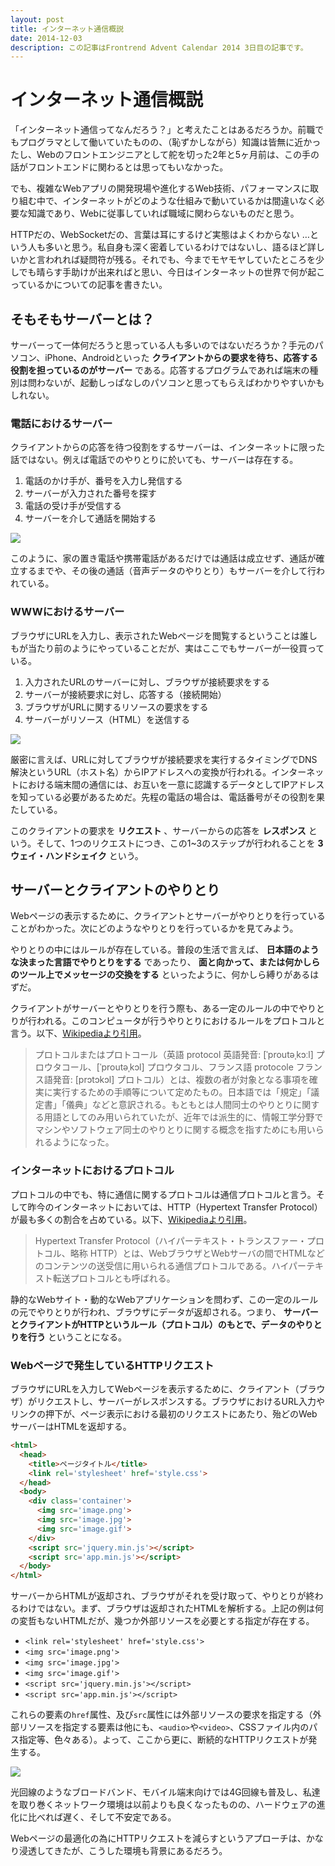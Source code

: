 ```yaml
---
layout: post
title: インターネット通信概説
date: 2014-12-03
description: この記事はFrontrend Advent Calendar 2014 3日目の記事です。
---
```


# インターネット通信概説

「インターネット通信ってなんだろう？」と考えたことはあるだろうか。前職でもプログラマとして働いていたものの、（恥ずかしながら）知識は皆無に近かったし、Webのフロントエンジニアとして舵を切った2年と5ヶ月前は、この手の話がフロントエンドに関わるとは思ってもいなかった。

でも、複雑なWebアプリの開発現場や進化するWeb技術、パフォーマンスに取り組む中で、インターネットがどのような仕組みで動いているかは間違いなく必要な知識であり、Webに従事していれば職域に関わらないものだと思う。

HTTPだの、WebSocketだの、言葉は耳にするけど実態はよくわからない
…という人も多いと思う。私自身も深く密着しているわけではないし、語るほど詳しいかと言われれば疑問符が残る。それでも、今までモヤモヤしていたところを少しでも晴らす手助けが出来ればと思い、今日はインターネットの世界で何が起こっているかについての記事を書きたい。

## そもそもサーバーとは？

サーバーって一体何だろうと思っている人も多いのではないだろうか？手元のパソコン、iPhone、Androidといった **クライアントからの要求を待ち、応答する役割を担っているのがサーバー** である。応答するプログラムであれば端末の種別は問わないが、起動しっぱなしのパソコンと思ってもらえばわかりやすいかもしれない。

### 電話におけるサーバー

クライアントからの応答を待つ役割をするサーバーは、インターネットに限った話ではない。例えば電話でのやりとりに於いても、サーバーは存在する。

1. 電話のかけ手が、番号を入力し発信する
2. サーバーが入力された番号を探す
3. 電話の受け手が受信する
4. サーバーを介して通話を開始する

![](/img/posts/what-is-internet/network1.gif)

このように、家の置き電話や携帯電話があるだけでは通話は成立せず、通話が確立するまでや、その後の通話（音声データのやりとり）もサーバーを介して行われている。

### WWWにおけるサーバー

ブラウザにURLを入力し、表示されたWebページを閲覧するということは誰しもが当たり前のようにやっていることだが、実はここでもサーバーが一役買っている。

1. 入力されたURLのサーバーに対し、ブラウザが接続要求をする
2. サーバーが接続要求に対し、応答する（接続開始）
3. ブラウザがURLに関するリソースの要求をする
4. サーバーがリソース（HTML）を送信する

![](/img/posts/what-is-internet/network2.gif)

厳密に言えば、URLに対してブラウザが接続要求を実行するタイミングでDNS解決というURL（ホスト名）からIPアドレスへの変換が行われる。インターネットにおける端末間の通信には、お互いを一意に認識するデータとしてIPアドレスを知っている必要があるためだ。先程の電話の場合は、電話番号がその役割を果たしている。

このクライアントの要求を **リクエスト** 、サーバーからの応答を **レスポンス** という。そして、1つのリクエストにつき、この1~3のステップが行われることを **3ウェイ・ハンドシェイク** という。

## サーバーとクライアントのやりとり

Webページの表示するために、クライアントとサーバーがやりとりを行っていることがわかった。次にどのようなやりとりを行っているかを見てみよう。

やりとりの中にはルールが存在している。普段の生活で言えば、 **日本語のような決まった言語でやりとりをする** であったり、 **面と向かって、または何かしらのツール上でメッセージの交換をする** といったように、何かしら縛りがあるはずだ。

クライアントがサーバーとやりとりを行う際も、ある一定のルールの中でやりとりが行われる。このコンピュータが行うやりとりにおけるルールをプロトコルと言う。以下、[Wikipediaより引用](http://ja.wikipedia.org/wiki/%E3%83%97%E3%83%AD%E3%83%88%E3%82%B3%E3%83%AB)。

>プロトコルまたはプロトコール（英語 protocol 英語発音: [ˈproutəˌkɔːl] プロウタコール、[ˈproutəˌkɔl] プロウタコル、フランス語 protocole フランス語発音: [prɔtɔkɔl] プロトコル）とは、複数の者が対象となる事項を確実に実行するための手順等について定めたもの。日本語では「規定」「議定書」「儀典」などと意訳される。もともとは人間同士のやりとりに関する用語としてのみ用いられていたが、近年では派生的に、情報工学分野でマシンやソフトウェア同士のやりとりに関する概念を指すためにも用いられるようになった。

### インターネットにおけるプロトコル

プロトコルの中でも、特に通信に関するプロトコルは通信プロトコルと言う。そして昨今のインターネットにおいては、HTTP（Hypertext Transfer Protocol）が最も多くの割合を占めている。以下、[Wikipediaより引用](http://ja.wikipedia.org/wiki/Hypertext_Transfer_Protocol)。

>Hypertext Transfer Protocol（ハイパーテキスト・トランスファー・プロトコル、略称 HTTP）とは、WebブラウザとWebサーバの間でHTMLなどのコンテンツの送受信に用いられる通信プロトコルである。ハイパーテキスト転送プロトコルとも呼ばれる。

静的なWebサイト・動的なWebアプリケーションを問わず、この一定のルールの元でやりとりが行われ、ブラウザにデータが返却される。つまり、 **サーバーとクライアントがHTTPというルール（プロトコル）のもとで、データのやりとりを行う** ということになる。

### Webページで発生しているHTTPリクエスト

ブラウザにURLを入力してWebページを表示するために、クライアント（ブラウザ）がリクエストし、サーバーがレスポンスする。ブラウザにおけるURL入力やリンクの押下が、ページ表示における最初のリクエストにあたり、殆どのWebサーバーはHTMLを返却する。

```html
<html>
  <head>
    <title>ページタイトル</title>
    <link rel='stylesheet' href='style.css'>
  </head>
  <body>
    <div class='container'>
      <img src='image.png'>
      <img src='image.jpg'>
      <img src='image.gif'>
    </div>
    <script src='jquery.min.js'></script>
    <script src='app.min.js'></script>
  </body>
</html>
```

サーバーからHTMLが返却され、ブラウザがそれを受け取って、やりとりが終わるわけではない。まず、ブラウザは返却されたHTMLを解析する。上記の例は何の変哲もないHTMLだが、幾つか外部リソースを必要とする指定が存在する。

- `<link rel='stylesheet' href='style.css'>`
- `<img src='image.png'>`
- `<img src='image.jpg'>`
- `<img src='image.gif'>`
- `<script src='jquery.min.js'></script>`
- `<script src='app.min.js'></script>`

これらの要素の`href`属性、及び`src`属性には外部リソースの要求を指定する（外部リソースを指定する要素は他にも、`<audio>`や`<video>`、CSSファイル内のパス指定等、色々ある）。よって、ここから更に、断続的なHTTPリクエストが発生する。

![](/img/posts/what-is-internet/network3.gif)

光回線のようなブロードバンド、モバイル端末向けでは4G回線も普及し、私達を取り巻くネットワーク環境は以前よりも良くなったものの、ハードウェアの進化に比べれば遅く、そして不安定である。

Webページの最適化の為にHTTPリクエストを減らすというアプローチは、かなり浸透してきたが、こうした環境も背景にあるだろう。